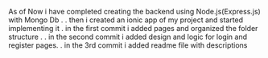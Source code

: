As of Now i have completed creating the backend using Node.js(Express.js)
with Mongo Db .
.
then i created an ionic app of my project and started implementing it 
.
in the first commit i added pages and organized the folder structure .
.
in the second commit i added design and logic for login and register pages.
.
in the 3rd commit i added readme file with descriptions